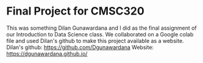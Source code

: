 # Final Project for CMSC320
This was something Dilan Gunawardana and I did as the final assignment of our Introduction to Data Science class. We collaborated on a Google colab file and used Dilan's github to make this project available as a website.
Dilan's github: https://github.com/Dgunawardana
Website: https://dgunawardana.github.io/
